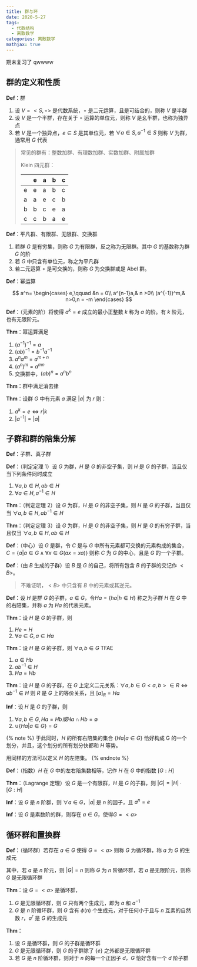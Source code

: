 ```yaml
---
title: 群与环
date: 2020-5-27
tags:
  - 代数结构
  - 离散数学
categories: 离散数学
mathjax: true
---
```


期末复习了 qwwww

<!--more-->

## 群的定义和性质

**Def**：群

1. 设 $V = <S,\circ>$ 是代数系统，$\circ$ 是二元运算，且是可结合的，则称 $V$ 是半群
2. 设 $V$ 是一个半群，存在关于 $\circ$ 运算的单位元，则称 $V$ 是幺半群，也称为独异点
3. 若 $V$ 是一个独异点，$e\in S$ 是其单位元，若 $\forall a \in S,a^{-1}\in S$ 则称 $V$ 为群，通常用 $G$ 代表

> 常见的群有：整数加群、有理数加群、实数加群、附属加群
>
> Klein 四元群：
>
> |     | e   | a   | b   | c   |
> | --- | --- | --- | --- | --- |
> | e   | e   | a   | b   | c   |
> | a   | a   | e   | c   | b   |
> | b   | b   | c   | e   | a   |
> | c   | c   | b   | a   | e   |

**Def**：平凡群、有限群、无限群、交换群

1. 若群 $G$ 是有穷集，则称 $G$ 为有限群，反之称为无限群。其中 $G$ 的基数称为群 $G$ 的阶
2. 若 $G$ 中只含有单位元，称之为平凡群
3. 若二元运算 $\circ$ 是可交换的，则称 $G$ 为交换群或是 Abel 群。

**Def**：幂运算

$$
a^n=
\begin{cases}
e,\qquad &n = 0\\
a^{n-1}a,& n >0\\
(a^{-1})^m,& n>0,n = -m
\end{cases}
$$

**Def**：（元素的阶）将使得 $a^k = e$ 成立的最小正整数 $k$ 称为 $a$ 的阶。有 $k$ 阶元，也有无限阶元。

**Thm**：幂运算满足

1. $(a^{-1})^{-1} = a$
2. $(ab)^{-1} = b^{-1}a^{-1}$
3. $a^na^m = a^{m+n}$
4. $(a^n)^m = a^{mn}$
5. 交换群中，$(ab)^n = a^nb^n$

**Thm**：群中满足消去律

**Thm**：设群 $G$ 中有元素 $a$ 满足 $|a|$ 为 $r$ 则：

1. $a^k = e\iff r|k$
2. $|a^{-1}|=|a|$

## 子群和群的陪集分解

**Def**：子群、真子群

**Def**：（判定定理 1）设 $G$ 为群，$H$ 是 $G$ 的非空子集，则 $H$ 是 $G$ 的子群，当且仅当下列条件同时成立

1. $\forall a,b\in H,ab\in H$
2. $\forall a\in H, a^{-1}\in H$

**Thm**：（判定定理 2）设 $G$ 为群，$H$ 是 $G$ 的非空子集，则 $H$ 是 $G$ 的子群，当且仅当 $\forall a,b\in H, ab^{-1}\in H$

**Thm**：（判定定理 3）设 $G$ 为群，$H$ 是 $G$ 的非空子集，则 $H$ 是 $G$ 的有穷子群，当且仅当 $\forall a,b\in H,ab\in H$

**Def**：（中心）设 $G$ 是群，令 $C$ 是与 $G$ 中所有元素都可交换的元素构成的集合，$C=\{a|a\in G\wedge \forall x\in G(ax=xa)\}$ 则称 $C$ 为 $G$ 的中心，且是 $G$ 的一个子群。

**Def**：（由 $B$ 生成的子群）设 $B$ 是 $G$ 的自己，将所有包含 $B$ 的子群的交记作 $<B>$。

> 不难证明，$<B>$ 中只含有 $B$ 中的元素或其逆元。

**Def**：设 $H$ 是群 $G$ 的子群，$a\in G$，令$Ha =\{ha|h\in H\}$ 称之为子群 $H$ 在 $G$ 中的右陪集，并称 $a$ 为 $Ha$ 的代表元素。

**Thm**：设 $H$ 是 $G$ 的子群，则

1. $He =H$
2. $\forall a\in G, a\in Ha$

**Thm**：设 $H$ 是 $G$ 的子群，则 $\forall a,b\in G$ TFAE

1. $a\in Hb$
2. $ab^{-1}\in H$
3. $Ha=Hb$

**Thm**：设 $H$ 是 $G$ 的子群，在 $G$ 上定义二元关系：$\forall a,b\in G <a,b>\in R\iff ab^{-1}\in H$ 则 $R$ 是 $G$ 上的等价关系，且 $[a]_R =Ha$

**Inf**：设 $H$ 是 $G$ 的子群，则

1. $\forall a,b\in G, Ha = Hb 或 Ha\cap Hb =\emptyset$
2. $\cup\{Ha|a\in G\} = G$

{% note %}
于此同时，$H$ 的所有右陪集的集合 $\{Ha|a\in G\}$ 恰好构成 G 的一个划分，并且，这个划分的所有划分快都和 $H$ 等势。

用同样的方法可以定义 $H$ 的左陪集。
{% endnote %}

**Def**：（指数）$H$ 在 $G$ 中的左右陪集数相等，记作 $H$ 在 $G$ 中的指数 $[G:H]$

**Thm**：（Lagrange 定理）设 $G$ 是一个有限群，$H$ 是 $G$ 的子群，则 $|G| = |H|\cdot [G:H]$

**Inf**：设 $G$ 是 $n$ 阶群，则 $\forall a\in G$，$|a|$ 是 $n$ 的因子，且 $a^n =e$

**Inf**：设 $G$ 是素数阶的群，则存在 $a\in G$，使得$G=<a>$

## 循环群和置换群

**Def**：（循环群）若存在 $a\in G$ 使得 $G = <a>$ 则称 $G$ 为循环群，称 $a$ 为 $G$ 的生成元

其中，若 $a$ 是 $n$ 阶元，则 $|G| = n$ 则称 $G$ 为 $n$ 阶循环群，若 $a$ 是无限阶元，则称 $G$ 是无限循环群

**Thm**：设 $G=<a>$ 是循环群，

1. $G$ 是无限循环群，则 $G$ 只有两个生成元，即为 $a$ 和 $a^{-1}$
2. $G$ 是 $n$ 阶循环群，则 $G$ 含有 $\phi(n)$ 个生成元，对于任何小于且与 $n$ 互素的自然数 $r$，$a^r$ 是 $G$ 的生成元

**Thm**：

1. 设 $G$ 是循环群，则 $G$ 的子群是循环群
2. $G$ 是无限循环群，则 $G$ 的子群除了 $\{e\}$ 之外都是无限循环群
3. 若 $G$ 是 $n$ 阶循环群，则对于 $n$ 的每一个正因子 $d$，$G$ 恰好含有一个 $d$ 阶子群
<!-- TODO: to complete -->
